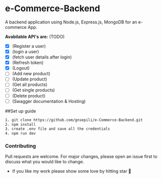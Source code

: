 # e-Commerce-Backend
A backend application using Node.js, Express.js, MongoDB for an e-commerce App.

**Avabilable API's are:** (TODO)
- [x] (Register a user)
- [x] (login a user)
- [x] (fetch user details after login)
- [x] (Refresh token)
- [x] (Logout)
- [ ] (Add new product)
- [ ] (Update product)
- [ ] (Get all products)
- [ ] (Get single products)
- [ ] (Delete product)
- [ ] (Swagger documentation & Hosting)

##Set up guide
```bash
1. git clone https://github.com/gnsepili/e-Commerce-Backend.git
2. npm install
3. create .env file and save all the credentials
4. npm run dev
```

### Contributing
Pull requests are welcome. For major changes, please open an issue first to discuss what you would like to change.
* If you like my work please show some love by hitting star 🌟